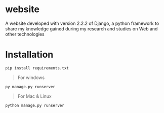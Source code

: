 # website

A website developed with version 2.2.2 of Django, a python framework to share my knowledge gained during my research and studies on Web and other technologies


# Installation

    pip install requirements.txt

    
> For windows

    py manage.py runserver

> For Mac & Linux

    python manage.py runserver
